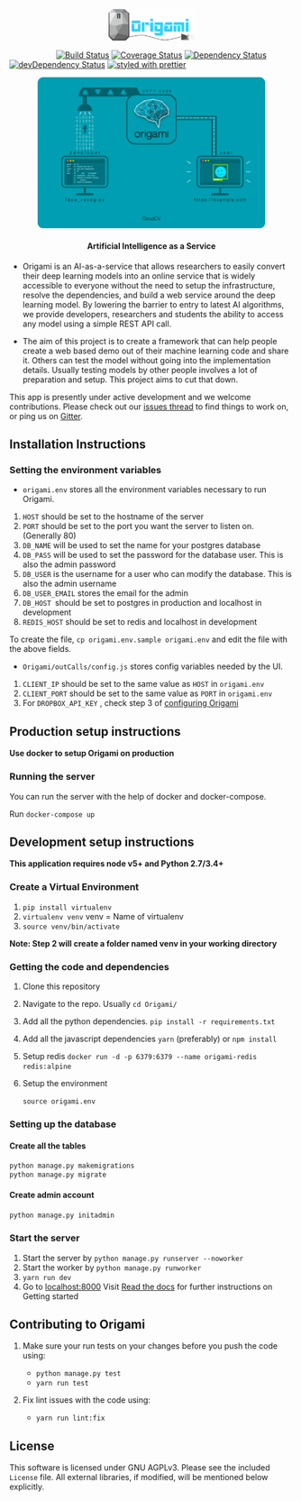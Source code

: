 <p align="center"><img width="30%" height="60%" src="origami_logo.png" /></p>


&nbsp;&nbsp;&nbsp;&nbsp;&nbsp;&nbsp;&nbsp;&nbsp;&nbsp;&nbsp;&nbsp;&nbsp;&nbsp;&nbsp;&nbsp;&nbsp;&nbsp;&nbsp;&nbsp;&nbsp;
[![Build Status](https://travis-ci.org/Cloud-CV/Origami.svg?branch=master)](https://travis-ci.org/Cloud-CV/cvfy-frontend.svg?branch=master)
[![Coverage Status](https://coveralls.io/repos/github/Cloud-CV/Origami/badge.svg?branch=master)](https://coveralls.io/github/Cloud-CV/Origami?branch=master)
[![Dependency Status](https://david-dm.org/Cloud-CV/Origami.svg)](https://david-dm.org/Cloud-CV/cvfy-frontend)
[![devDependency Status](https://david-dm.org/Cloud-CV/Origami/dev-status.svg)](https://david-dm.org/Cloud-CV/cvfy-frontend#info=devDependencies)
[![styled with prettier](https://img.shields.io/badge/styled_with-prettier-ff69b4.svg)](https://github.com/prettier/prettier)

<p align="center"><img width="80%" height="60%" src="origami.png" /></p>
<h4 align="center">Artificial Intelligence as a Service</h4>

- Origami is an AI-as-a-service that allows researchers to easily convert their deep learning models into an online service that is widely accessible to everyone without the need to setup the infrastructure, resolve the dependencies, and build a web service around the deep learning model. By lowering the barrier to entry to latest AI algorithms, we provide developers, researchers and students the ability to access any model using a simple REST API call.

- The aim of this project is to create a framework that can help people create a web based demo out of their machine learning code and share it. Others can test the model without going into the implementation details. Usually testing models by other people involves a lot of preparation and setup. This project aims to cut that down.


This app is presently under active development and we welcome contributions. Please check out our [issues thread](https://github.com/Cloud-CV/Origami/issues) to find things to work on, or ping us on [Gitter](https://gitter.im/Cloud-CV/Origami).

## Installation Instructions

### Setting the environment variables

* `origami.env` stores all the environment variables necessary to run Origami.

1. `HOST` should be set to the hostname of the server
2. `PORT` should be set to the port you want the server to listen on. (Generally 80)
3. `DB_NAME` will be used to set the name for your postgres database
4. `DB_PASS` will be used to set the password for the database user. This is also the admin password
5. `DB_USER` is the username for a user who can modify the database. This is also the admin username
6. `DB_USER_EMAIL` stores the email for the admin
7. `DB_HOST `should be set to postgres in production and localhost in development
8. `REDIS_HOST` should be set to redis and localhost in development

To create the file, `cp origami.env.sample origami.env` and edit the file with the above fields.

* `Origami/outCalls/config.js` stores config variables needed by the UI.

1. `CLIENT_IP` should be set to the same value as `HOST` in `origami.env`
2. `CLIENT_PORT` should be set to the same value as `PORT` in `origami.env`
3. For `DROPBOX_API_KEY` , check step 3 of [configuring Origami](http://cloudcv-origami.readthedocs.io/en/latest/web-app.html#configuration) 

## Production setup instructions 

**Use docker to setup Origami on production**

### Running the server

You can run the server with the help of docker and docker-compose.

Run  `docker-compose up`

## Development setup instructions

**This application requires node v5+ and Python 2.7/3.4+**

### Create a Virtual Environment

1. `pip install virtualenv`
2. `virtualenv venv` venv = Name of virtualenv
3. `source venv/bin/activate`

**Note: Step 2 will create a folder named venv in your working directory**

### Getting the code and dependencies

1. Clone this repository

2. Navigate to the repo. Usually `cd Origami/`

3. Add all the python dependencies.
   `pip install -r requirements.txt` 

4. Add all the javascript dependencies
   `yarn` (preferably) or `npm install`

5. Setup redis 
   `docker run -d -p 6379:6379 --name origami-redis redis:alpine`

6. Setup the environment

   `source origami.env`

### Setting up the database

#### Create all the tables

```
python manage.py makemigrations
python manage.py migrate
```

#### Create admin account

`python manage.py initadmin`

### Start the server

1. Start the server by `python manage.py runserver --noworker`
2. Start the worker by `python manage.py runworker`
3. `yarn run dev`
4. Go to [localhost:8000](http://localhost:8000/)
  Visit [Read the docs](http://cloudcv-origami.readthedocs.io/en/latest/) for further instructions on Getting started

## Contributing to Origami

1. Make sure your run tests on your changes before you push the code using:
	* `python manage.py test`
	* `yarn run test`

2. Fix lint issues with the code using:
	* `yarn run lint:fix`

## License

This software is licensed under GNU AGPLv3. Please see the included `License` file. All external libraries, if modified, will be mentioned below explicitly.
